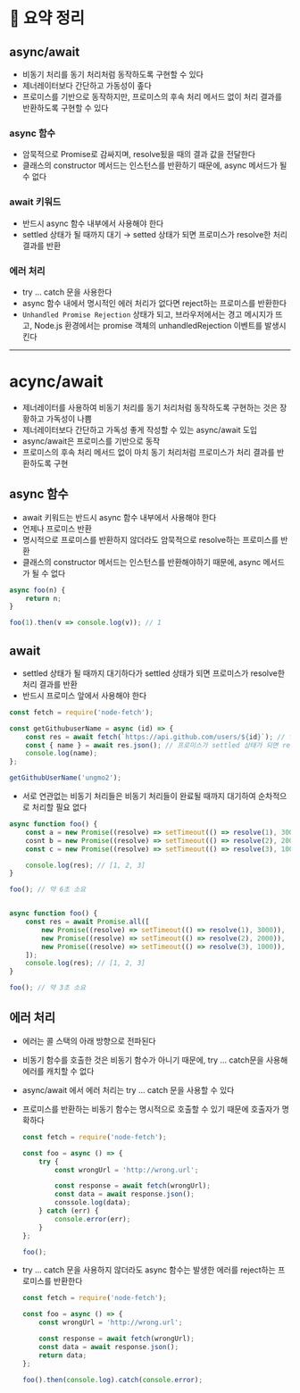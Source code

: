 # 📌 요약 정리

## async/await

-   비동기 처리를 동기 처리처럼 동작하도록 구현할 수 있다
-   제너레이터보다 간단하고 가동성이 좊다
-   프로미스를 기반으로 동작하지만, 프로미스의 후속 처리 메서드 없이 처리 결과를 반환하도록 구현할 수 있다

### async 함수

-   암묵적으로 Promise로 감싸지며, resolve됬을 때의 결과 값을 전달한다
-   클래스의 constructor 메서드는 인스턴스를 반환하기 때문에, async 메서드가 될 수 없다

### await 키워드

-   반드시 async 함수 내부에서 사용해야 한다
-   settled 상태가 될 때까지 대기 → setted 상태가 되면 프로미스가 resolve한 처리 결과를 반환

### 에러 처리

-   try ... catch 문을 사용한다
-   async 함수 내에서 명시적인 에러 처리가 없다면 reject하는 프로미스를 반환한다
-   `Unhandled Promise Rejection` 상태가 되고, 브라우저에서는 경고 메시지가 뜨고, Node.js 환경에서는 promise 객체의 unhandledRejection 이벤트를 발생시킨다

---

# acync/await

-   제너레이터를 사용하여 비동기 처리를 동기 처리처럼 동작하도록 구현하는 것은 장황하고 가독성이 나쁨
-   제너레이터보다 간단하고 가독성 좋게 작성할 수 있는 async/await 도입
-   async/await은 프로미스를 기반으로 동작
-   프로미스의 후속 처리 메서드 없이 마치 동기 처리처럼 프로미스가 처리 결과를 반환하도록 구현

## async 함수

-   await 키워드는 반드시 async 함수 내부에서 사용해야 한다
-   언제나 프로미스 반환
-   명시적으로 프로미스를 반환하지 않더라도 암묵적으로 resolve하는 프로미스를 반환
-   클래스의 constructor 메서드는 인스턴스를 반환해야하기 때문에, async 메서드가 될 수 없다

```js
async foo(n) {
    return n;
}

foo(1).then(v => console.log(v)); // 1


```

## await

-   settled 상태가 될 때까지 대기하다가 settled 상태가 되면 프로미스가 resolve한 처리 결과를 반환
-   반드시 프로미스 앞에서 사용해야 한다

```js
const fetch = require('node-fetch');

const getGithubuserName = async (id) => {
    const res = await fetch(`https://api.github.com/users/${id}`); // fetch 함수가 반환한 프로미스가 settled 상태가 될 때까지 대기
    const { name } = await res.json(); // 프로미스가 settled 상태가 되면 resolve한 처리 결과가 res 변수에 할당
    console.log(name);
};

getGithubUserName('ungmo2');
```

-   서로 연관없는 비동기 처리들은 비동기 처리들이 완료될 때까지 대기하여 순차적으로 처리할 필요 없다

```js
async function foo() {
    const a = new Promise((resolve) => setTimeout(() => resolve(1), 3000));
    cosnt b = new Promise((resolve) => setTimeout(() => resolve(2), 2000));
    const c = new Promise((resolve) => setTimeout(() => resolve(3), 1000));

    console.log(res); // [1, 2, 3]
}

foo(); // 약 6초 소요


async function foo() {
    const res = await Promise.all([
        new Promise((resolve) => setTimeout(() => resolve(1), 3000)),
        new Promise((resolve) => setTimeout(() => resolve(2), 2000)),
        new Promise((resolve) => setTimeout(() => resolve(3), 1000)),
    ]);
    console.log(res); // [1, 2, 3]
}

foo(); // 약 3초 소요
```

## 에러 처리

-   에러는 콜 스택의 아래 방향으로 전파된다
-   비동기 함수를 호출한 것은 비동기 함수가 아니기 때문에, try ... catch문을 사용해 에러를 캐치할 수 없다
-   async/await 에서 에러 처리는 try ... catch 문을 사용할 수 있다
-   프로미스를 반환하는 비동기 함수는 명시적으로 호출할 수 있기 때문에 호출자가 명확하다

    ```js
    const fetch = require('node-fetch');

    const foo = async () => {
        try {
            const wrongUrl = 'http://wrong.url';

            const response = await fetch(wrongUrl);
            const data = await response.json();
            conssole.log(data);
        } catch (err) {
            console.error(err);
        }
    };

    foo();
    ```

-   try ... catch 문을 사용하지 않더라도 async 함수는 발생한 에러를 reject하는 프로미스를 반환한다

    ```js
    const fetch = require('node-fetch');

    const foo = async () => {
        const wrongUrl = 'http://wrong.url';

        const response = await fetch(wrongUrl);
        const data = await response.json();
        return data;
    };

    foo().then(console.log).catch(console.error);
    ```
